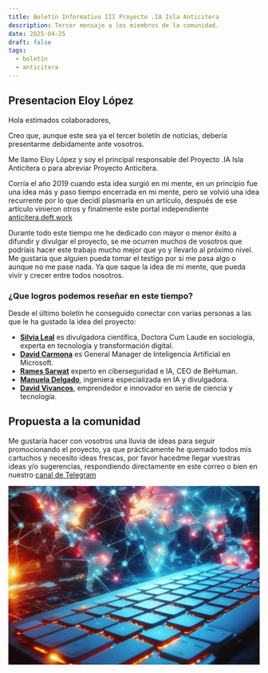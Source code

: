 ```yaml
---
title: Boletín Informativo III Proyecto .IA Isla Anticitera
description: Tercer mensaje a los miembros de la comunidad.
date: 2025-04-25
draft: false
tags:
  - boletín
  - anticitera
---
```


## Presentacion Eloy López

Hola estimados colaboradores,

Creo que, aunque este sea ya el tercer boletín de noticias, debería presentarme debidamente ante vosotros.

Me llamo Eloy López y soy el principal responsable del Proyecto .IA Isla Anticitera o para abreviar Proyecto Anticitera.

Corría el año 2019 cuando esta idea surgió en mi mente, en un principio fue una idea más y paso tiempo encerrada en mi mente, pero se volvió una idea recurrente por lo que decidí plasmarla en un artículo, después de ese artículo vinieron otros y finalmente este portal independiente [anticitera.deft.work](https://anticitera.deft.work)

Durante todo este tiempo me he dedicado con mayor o menor éxito a difundir y divulgar el proyecto, se me ocurren muchos de vosotros que podríais hacer este trabajo mucho mejor que yo y llevarlo al próximo nivel. Me gustaría que alguien pueda tomar el testigo por si me pasa algo o aunque no me pase nada. Ya que saque la idea de mi mente, que pueda vivir y crecer entre todos nosotros.

### ¿Que logros podemos reseñar en este tiempo?

Desde el último boletín he conseguido conectar con varias personas a las que le ha gustado la idea del proyecto:

- [**Silvia Leal**](https://silvialeal.es/) es divulgadora científica, Doctora Cum Laude en sociología, experta en tecnología y transformación digital.
- [**David Carmona**](https://www.linkedin.com/in/david-carmona/) es General Manager de Inteligencia Artificial en Microsoft.
- [**Rames Sarwat**](https://www.linkedin.com/in/rames) experto en ciberseguridad e IA, CEO de BeHuman.
- [**Manuela Delgado**](https://www.linkedin.com/in/manuela-delgado-cruz/), ingeniera especializada en IA y divulgadora.
- [**David Vivancos**](https://vivancos.com/), emprendedor e innovador en serie de ciencia y tecnología.

## Propuesta a la comunidad

Me gustaría hacer con vosotros una lluvia de ideas para seguir promocionando el proyecto, ya que prácticamente he quemado todos mis cartuchos y necesito ideas frescas, por favor hacedme llegar vuestras ideas y/o sugerencias, respondiendo directamente en este correo o bien en nuestro [canal de Telegram](https://t.me/+oAeZGMsePDg2ZDI0)

<a href="https://anticitera.deft.work">
  <img src="/img/TecladoyPaises.webp" alt="Pie Proyecto .IA Isla Anticitera">
</a>